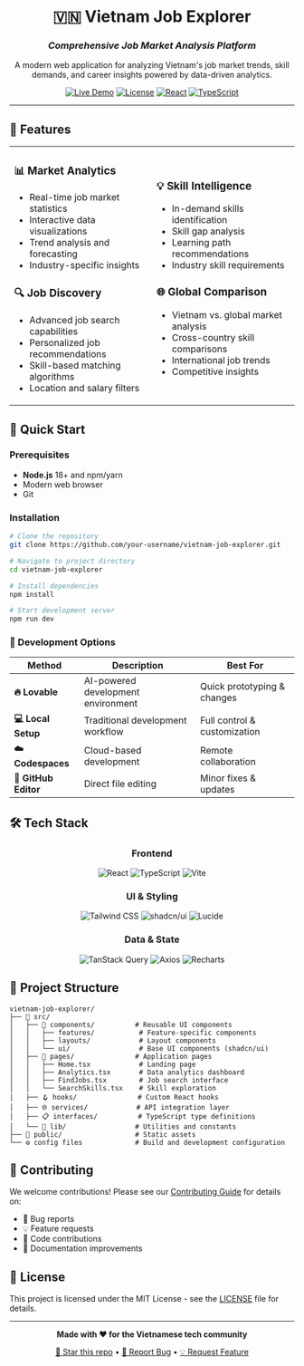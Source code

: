 <div align="center">

# 🇻🇳 Vietnam Job Explorer

### *Comprehensive Job Market Analysis Platform*

A modern web application for analyzing Vietnam's job market trends, skill demands, and career insights powered by data-driven analytics.

[![Live Demo](https://img.shields.io/badge/🚀%20Live%20Demo-Visit%20App-blue?style=for-the-badge)](https://lovable.dev/projects/20b1cbb8-89a2-4b97-a39c-a5dfa316185d)
[![License](https://img.shields.io/badge/License-MIT-green?style=for-the-badge)](LICENSE)
[![React](https://img.shields.io/badge/React-18-61dafb?style=for-the-badge&logo=react)](https://reactjs.org/)
[![TypeScript](https://img.shields.io/badge/TypeScript-5-3178c6?style=for-the-badge&logo=typescript)](https://www.typescriptlang.org/)

---

</div>

## 🌟 Features

<table>
<tr>
<td width="50%">

### 📊 **Market Analytics**
- Real-time job market statistics
- Interactive data visualizations
- Trend analysis and forecasting
- Industry-specific insights

### 🔍 **Job Discovery**
- Advanced job search capabilities
- Personalized job recommendations
- Skill-based matching algorithms
- Location and salary filters

</td>
<td width="50%">

### 💡 **Skill Intelligence**
- In-demand skills identification
- Skill gap analysis
- Learning path recommendations
- Industry skill requirements

### 🌐 **Global Comparison**
- Vietnam vs. global market analysis
- Cross-country skill comparisons
- International job trends
- Competitive insights

</td>
</tr>
</table>

## 🚀 Quick Start

### Prerequisites

- **Node.js** 18+ and npm/yarn
- Modern web browser
- Git

### Installation

```bash
# Clone the repository
git clone https://github.com/your-username/vietnam-job-explorer.git

# Navigate to project directory
cd vietnam-job-explorer

# Install dependencies
npm install

# Start development server
npm run dev
```

### 🎯 Development Options

| Method | Description | Best For |
|--------|-------------|----------|
| **🔥 Lovable** | AI-powered development environment | Quick prototyping & changes |
| **💻 Local Setup** | Traditional development workflow | Full control & customization |
| **☁️ Codespaces** | Cloud-based development | Remote collaboration |
| **📝 GitHub Editor** | Direct file editing | Minor fixes & updates |

## 🛠️ Tech Stack

<div align="center">

### Frontend
![React](https://img.shields.io/badge/React-18-61dafb?style=flat-square&logo=react)
![TypeScript](https://img.shields.io/badge/TypeScript-5-3178c6?style=flat-square&logo=typescript)
![Vite](https://img.shields.io/badge/Vite-5-646cff?style=flat-square&logo=vite)

### UI & Styling
![Tailwind CSS](https://img.shields.io/badge/Tailwind_CSS-3-06b6d4?style=flat-square&logo=tailwindcss)
![shadcn/ui](https://img.shields.io/badge/shadcn/ui-black?style=flat-square)
![Lucide](https://img.shields.io/badge/Lucide_Icons-f56565?style=flat-square)

### Data & State
![TanStack Query](https://img.shields.io/badge/TanStack_Query-ef4444?style=flat-square)
![Axios](https://img.shields.io/badge/Axios-5a29e4?style=flat-square&logo=axios)
![Recharts](https://img.shields.io/badge/Recharts-22d3ee?style=flat-square)

</div>

## 📁 Project Structure

```
vietnam-job-explorer/
├── 📱 src/
│   ├── 🧩 components/          # Reusable UI components
│   │   ├── features/           # Feature-specific components
│   │   ├── layouts/            # Layout components
│   │   └── ui/                 # Base UI components (shadcn/ui)
│   ├── 📄 pages/               # Application pages
│   │   ├── Home.tsx            # Landing page
│   │   ├── Analytics.tsx       # Data analytics dashboard
│   │   ├── FindJobs.tsx        # Job search interface
│   │   └── SearchSkills.tsx    # Skill exploration
│   ├── 🪝 hooks/               # Custom React hooks
│   ├── 🌐 services/            # API integration layer
│   ├── 📋 interfaces/          # TypeScript type definitions
│   └── 🔧 lib/                 # Utilities and constants
├── 🎨 public/                  # Static assets
└── ⚙️ config files             # Build and development configuration
```

## 🤝 Contributing

We welcome contributions! Please see our [Contributing Guide](CONTRIBUTING.md) for details on:

- 🐛 Bug reports
- 💡 Feature requests
- 🔧 Code contributions
- 📖 Documentation improvements

## 📄 License

This project is licensed under the MIT License - see the [LICENSE](LICENSE) file for details.

---

<div align="center">

**Made with ❤️ for the Vietnamese tech community**

[🌟 Star this repo](https://github.com/your-username/vietnam-job-explorer) • [🐛 Report Bug](https://github.com/your-username/vietnam-job-explorer/issues) • [💡 Request Feature](https://github.com/your-username/vietnam-job-explorer/issues)

</div>
